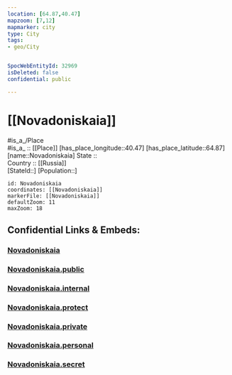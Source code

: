```yaml
---
location: [64.87,40.47] 
mapzoom: [7,12] 
mapmarker: city 
type: City
tags:
- geo/City


SpocWebEntityId: 32969
isDeleted: false
confidential: public

---
```


# [[Novadoniskaia]] 

#is_a_/Place  
#is_a_ :: [[Place]] 
[has_place_longitude::40.47] 
[has_place_latitude::64.87] 
[name::Novadoniskaia] 
State ::  
Country :: [[Russia]]  
[StateId::] 
[Population::] 



```leaflet
id: Novadoniskaia
coordinates: [[Novadoniskaia]] 
markerFile: [[Novadoniskaia]] 
defaultZoom: 11 
maxZoom: 18
```


## Confidential Links & Embeds: 

### [Novadoniskaia](/_Standards/Earth/Continent/Europe/Europe~East/Russia/Russia~NorthWest/Arkhangelsk_Oblast/City/Novadoniskaia.md) 

### [Novadoniskaia.public](/_public/Earth/Continent/Europe/Europe~East/Russia/Russia~NorthWest/Arkhangelsk_Oblast/City/Novadoniskaia.public.md) 

### [Novadoniskaia.internal](/_internal/Earth/Continent/Europe/Europe~East/Russia/Russia~NorthWest/Arkhangelsk_Oblast/City/Novadoniskaia.internal.md) 

### [Novadoniskaia.protect](/_protect/Earth/Continent/Europe/Europe~East/Russia/Russia~NorthWest/Arkhangelsk_Oblast/City/Novadoniskaia.protect.md) 

### [Novadoniskaia.private](/_private/Earth/Continent/Europe/Europe~East/Russia/Russia~NorthWest/Arkhangelsk_Oblast/City/Novadoniskaia.private.md) 

### [Novadoniskaia.personal](/_personal/Earth/Continent/Europe/Europe~East/Russia/Russia~NorthWest/Arkhangelsk_Oblast/City/Novadoniskaia.personal.md) 

### [Novadoniskaia.secret](/_secret/Earth/Continent/Europe/Europe~East/Russia/Russia~NorthWest/Arkhangelsk_Oblast/City/Novadoniskaia.secret.md)

